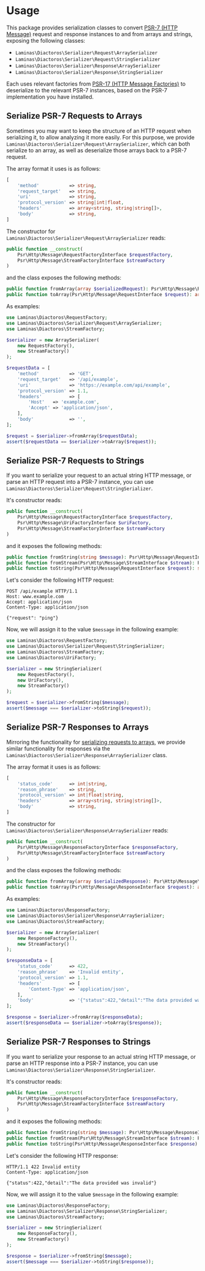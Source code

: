 # Usage

This package provides serialization classes to convert
[PSR-7 (HTTP Message)](https://www.php-fig.org/psr/psr-7/) request and response instances to
and from arrays and strings, exposing the following classes:

- `Laminas\Diactoros\Serializer\Request\ArraySerializer`
- `Laminas\Diactoros\Serializer\Request\StringSerializer`
- `Laminas\Diactoros\Serializer\Response\ArraySerializer`
- `Laminas\Diactoros\Serializer\Response\StringSerializer`

Each uses relevant factories from [PSR-17 (HTTP Message Factories)](https://www.php-fig.org/psr/psr-17/)
to deserialize to the relevant PSR-7 instances, based on the PSR-7
implementation you have installed.

## Serialize PSR-7 Requests to Arrays

Sometimes you may want to keep the structure of an HTTP request when serializing
it, to allow analyzing it more easily. For this purpose, we provide
`Laminas\Diactoros\Serializer\Request\ArraySerializer`, which can both serialize
to an array, as well as deserialize those arrays back to a PSR-7 request.

The array format it uses is as follows:

```php
[
    'method'           => string,
    'request_target'   => string,
    'uri'              => string,
    'protocol_version' => string|int|float,
    'headers'          => array<string, string|string[]>,
    'body'             => string,
]
```

The constructor for `Laminas\Diactoros\Serializer\Request\ArraySerializer`
reads:

```php
public function __construct(
    Psr\Http\Message\RequestFactoryInterface $requestFactory,
    Psr\Http\Message\StreamFactoryInterface $streamFactory
)
```

and the class exposes the following methods:

```php
public function fromArray(array $serializedRequest): Psr\Http\Message\RequestInterface
public function toArray(Psr\Http\Message\RequestInterface $request): array
```

As examples:

```php
use Laminas\Diactoros\RequestFactory;
use Laminas\Diactoros\Serializer\Request\ArraySerializer;
use Laminas\Diactoros\StreamFactory;

$serializer = new ArraySerializer(
    new RequestFactory(),
    new StreamFactory()
);

$requestData = [
    'method'           => 'GET',
    'request_target'   => '/api/example',
    'uri'              => 'https://example.com/api/example',
    'protocol_version' => 1.1,
    'headers'          => [
        'Host'   => 'example.com',
        'Accept' => 'application/json',
    ],
    'body'             => '',
];

$request = $serializer->fromArray($requestData);
assert($requestData == $serializer->toArray($request));
```

## Serialize PSR-7 Requests to Strings

If you want to serialize your request to an actual string HTTP message, or
parse an HTTP request into a PSR-7 instance, you can use
`Laminas\Diactoros\Serializer\Request\StringSerializer`.

It's constructor reads:

```php
public function __construct(
    Psr\Http\Message\RequestFactoryInterface $requestFactory,
    Psr\Http\Message\UriFactoryInterface $uriFactory,
    Psr\Http\Message\StreamFactoryInterface $streamFactory
)
```

and it exposes the following methods:

```php
public function fromString(string $message): Psr\Http\Message\RequestInterface
public function fromStream(Psr\Http\Message\StreamInterface $stream): Psr\Http\Message\RequestInterface
public function toString(Psr\Http\Message\RequestInterface $request): string
```

Let's consider the following HTTP request:

```http
POST /api/example HTTP/1.1
Host: www.example.com
Accept: application/json
Content-Type: application/json

{"request": "ping"}
```

Now, we will assign it to the value `$message` in the following example:

```php
use Laminas\Diactoros\RequestFactory;
use Laminas\Diactoros\Serializer\Request\StringSerializer;
use Laminas\Diactoros\StreamFactory;
use Laminas\Diactoros\UriFactory;

$serializer = new StringSerializer(
    new RequestFactory(),
    new UriFactory(),
    new StreamFactory()
);

$request = $serializer->fromString($message);
assert($message === $serializer->toString($request));
```

## Serialize PSR-7 Responses to Arrays

Mirroring the functionality for [serializing requests to
arrays](#serialize-psr-7-requests-to-arrays), we provide similar functionality
for responses via the `Laminas\Diactoros\Serializer\Response\ArraySerializer`
class.

The array format it uses is as follows:

```php
[
    'status_code'      => int|string,
    'reason_phrase'    => string,
    'protocol_version' => int|float|string,
    'headers'          => array<string, string|string[]>,
    'body'             => string,
]
```

The constructor for `Laminas\Diactoros\Serializer\Response\ArraySerializer`
reads:

```php
public function __construct(
    Psr\Http\Message\ResponseFactoryInterface $responseFactory,
    Psr\Http\Message\StreamFactoryInterface $streamFactory
)
```

and the class exposes the following methods:

```php
public function fromArray(array $serializedResponse): Psr\Http\Message\ResponseInterface
public function toArray(Psr\Http\Message\ResponseInterface $request): array
```

As examples:

```php
use Laminas\Diactoros\ResponseFactory;
use Laminas\Diactoros\Serializer\Response\ArraySerializer;
use Laminas\Diactoros\StreamFactory;

$serializer = new ArraySerializer(
    new ResponseFactory(),
    new StreamFactory()
);

$responseData = [
    'status_code'      => 422,
    'reason_phrase'    => 'Invalid entity',
    'protocol_version' => 1.1,
    'headers'          => [
        'Content-Type' => 'application/json',
    ],
    'body'             => '{"status":422,"detail":"The data provided was invalid"}',
];

$response = $serializer->fromArray($responseData);
assert($responseData == $serializer->toArray($response));
```

## Serialize PSR-7 Responses to Strings

If you want to serialize your response to an actual string HTTP message, or
parse an HTTP response into a PSR-7 instance, you can use
`Laminas\Diactoros\Serializer\Response\StringSerializer`.

It's constructor reads:

```php
public function __construct(
    Psr\Http\Message\ResponseFactoryInterface $responseFactory,
    Psr\Http\Message\StreamFactoryInterface $streamFactory
)
```

and it exposes the following methods:

```php
public function fromString(string $message): Psr\Http\Message\ResponseInterface
public function fromStream(Psr\Http\Message\StreamInterface $stream): Psr\Http\Message\ResponseInterface
public function toString(Psr\Http\Message\ResponseInterface $response): string
```

Let's consider the following HTTP response:

```http
HTTP/1.1 422 Invalid entity
Content-Type: application/json

{"status":422,"detail":"The data provided was invalid"}
```

Now, we will assign it to the value `$message` in the following example:

```php
use Laminas\Diactoros\ResponseFactory;
use Laminas\Diactoros\Serializer\Response\StringSerializer;
use Laminas\Diactoros\StreamFactory;

$serializer = new StringSerializer(
    new ResponseFactory(),
    new StreamFactory()
);

$response = $serializer->fromString($message);
assert($message === $serializer->toString($response));
```
